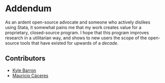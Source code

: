 # Addendum

As an ardent open-source advocate and someone who actively dislikes using Stata,
it somewhat pains me that my work creates value for a proprietary, closed-source
program. I hope that this program improves research in a utilitarian way, and
shows to new users the scope of the open-source tools that have existed for
upwards of a _decade_.

## Contributors

- [Kyle Barron](https://github.com/kylebarron)
- [Mauricio Cáceres](https://github.com/mcaceresb)
